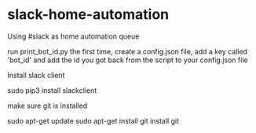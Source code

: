 # slack-home-automation
Using #slack as home automation queue

run print_bot_id.py the first time, create a config.json file, add a key called 'bot_id' and add the id you got back from the script to your config.json file

Install slack client

sudo pip3 install slackclient

make sure git is installed

sudo apt-get update
sudo apt-get install git
install git


